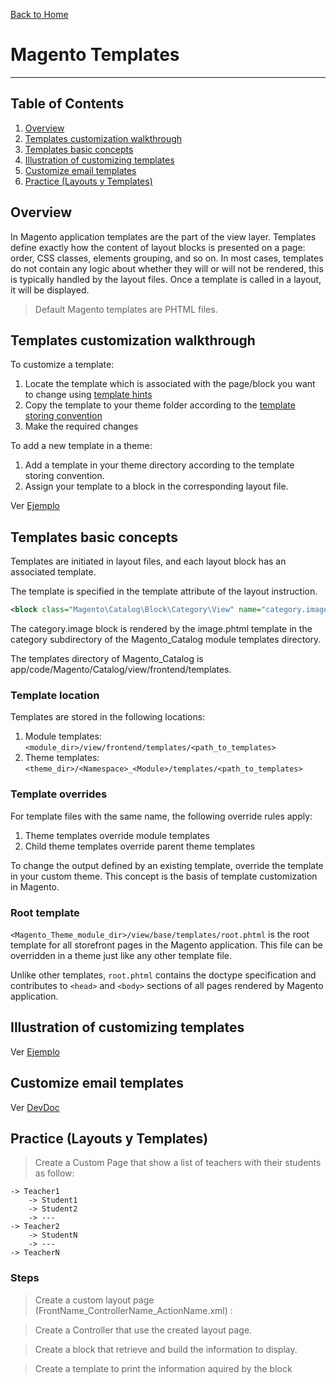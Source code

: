 [Back to Home](/magento2-frontend)

# Magento Templates
----

## Table of Contents
1. [Overview](#overview)
1. [Templates customization walkthrough](#templates-customization-walkthrough)
1. [Templates basic concepts](#templates-basic-concepts)
1. [Illustration of customizing templates](#illustration-of-customizing-templates)
1. [Customize email templates](#customize-email-templates)
1. [Practice (Layouts y Templates)](#practice-layouts-y-templates)


## Overview

In Magento application templates are the part of the view layer. Templates define exactly how the content of layout blocks is presented on a page: order, CSS classes, elements grouping, and so on. In most cases, templates do not contain any logic about whether they will or will not be rendered, this is typically handled by the layout files. Once a template is called in a layout, it will be displayed.

> Default Magento templates are PHTML files.

## Templates customization walkthrough

To customize a template:

1. Locate the template which is associated with the page/block you want to change using [template hints](https://devdocs.magento.com/guides/v2.3/frontend-dev-guide/themes/debug-theme.html)
1. Copy the template to your theme folder according to the [template storing convention](https://devdocs.magento.com/guides/v2.3/frontend-dev-guide/templates/template-override.html#template-convention)
1. Make the required changes

To add a new template in a theme:

1. Add a template in your theme directory according to the template storing convention.
1. Assign your template to a block in the corresponding layout file.

Ver [Ejemplo](https://devdocs.magento.com/guides/v2.3/frontend-dev-guide/templates/template-walkthrough.html)

## Templates basic concepts

Templates are initiated in layout files, and each layout block has an associated template.

The template is specified in the template attribute of the <block> layout instruction.

```xml
<block class="Magento\Catalog\Block\Category\View" name="category.image" template="Magento_Catalog::category/image.phtml">
```

The category.image block is rendered by the image.phtml template in the category subdirectory of the Magento_Catalog module templates directory.

The templates directory of Magento_Catalog is app/code/Magento/Catalog/view/frontend/templates.

### Template location

Templates are stored in the following locations:

1. Module templates: `<module_dir>/view/frontend/templates/<path_to_templates>`
1. Theme templates: `<theme_dir>/<Namespace>_<Module>/templates/<path_to_templates>`

### Template overrides

For template files with the same name, the following override rules apply:

1. Theme templates override module templates
1. Child theme templates override parent theme templates

To change the output defined by an existing template, override the template in your custom theme. This concept is the basis of template customization in Magento.

### Root template

`<Magento_Theme_module_dir>/view/base/templates/root.phtml` is the root template for all storefront pages in the Magento application. This file can be overridden in a theme just like any other template file.

Unlike other templates, `root.phtml` contains the doctype specification and contributes to `<head>` and `<body>` sections of all pages rendered by Magento application.

## Illustration of customizing templates

Ver [Ejemplo](https://devdocs.magento.com/guides/v2.3/frontend-dev-guide/templates/template-sample.html)

## Customize email templates

Ver [DevDoc](https://devdocs.magento.com/guides/v2.3/frontend-dev-guide/templates/template-email.html)

## Practice (Layouts y Templates)

> Create a Custom Page that show a list of teachers with their students as follow: 

```
-> Teacher1
    -> Student1
    -> Student2
    -> ---
-> Teacher2
    -> StudentN
    -> ---
-> TeacherN
```

### Steps
> Create a custom layout page (FrontName_ControllerName_ActionName.xml) :

> Create a Controller that use the created layout page.

> Create a block that retrieve and build the information to display.

> Create a template to print the information aquired by the block